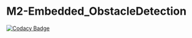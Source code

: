 # M2-Embedded_ObstacleDetection


[![Codacy Badge](https://app.codacy.com/project/badge/Grade/40432f8385ae471593ad824b4d0df9cc)](https://www.codacy.com/gh/sujith44/M2-Embedded_ObstacleDetection/dashboard?utm_source=github.com&amp;utm_medium=referral&amp;utm_content=sujith44/M2-Embedded_ObstacleDetection&amp;utm_campaign=Badge_Grade)
